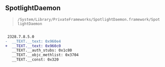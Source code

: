 ## SpotlightDaemon

> `/System/Library/PrivateFrameworks/SpotlightDaemon.framework/SpotlightDaemon`

```diff

 2328.7.8.5.0
-  __TEXT.__text: 0x960e4
+  __TEXT.__text: 0x960c0
   __TEXT.__auth_stubs: 0x1c80
   __TEXT.__objc_methlist: 0x3704
   __TEXT.__const: 0x320

```
